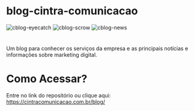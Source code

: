# blog-cintra-comunicacao

![cblog-eyecatch](https://github.com/cintra1/blog-cintra-comunicacao/assets/101955322/047fec2f-069b-4699-8b4f-9621b0a47103)
![cblog-scrow](https://github.com/cintra1/blog-cintra-comunicacao/assets/101955322/6615482f-d653-4217-bba4-e7c605293c4f)
![cblog-news](https://github.com/cintra1/blog-cintra-comunicacao/assets/101955322/d332654e-76dc-4c12-b75f-8c8ab1623db7)


#
Um blog para conhecer os serviços da empresa e as principais notícias e informações sobre marketing digital.

# Como Acessar?
Entre no link do repositório ou clique aqui: https://cintracomunicacao.com.br/blog/
